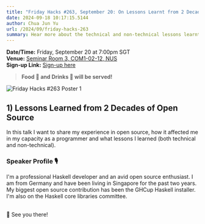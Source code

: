 ```yaml
---
title: "Friday Hacks #263, September 20: On Lessons Learnt from 2 Decades of Open Source."
date: 2024-09-18 10:17:15.5144
author: Chua Jun Yu
url: /2024/09/friday-hacks-263
summary: Hear more about the technical and non-technical lessons learnt from 2 decades of open source!
---
```


**Date/Time:** Friday, September 20 at 7:00pm SGT<br />
**Venue:** <a href="https://maps.app.goo.gl/AfQPqS11RgqwVaKE9">Seminar Room 3, COM1-02-12, NUS</a><br />
**Sign-up Link:** [Sign-up here](https://hckr.cc/fh-263-signup)<br />

> **Food 🍕 and Drinks 🧋 will be served!**

<img src="/img/2024/fh/263-1.jpg" alt="Friday Hacks #263 Poster 1" /><br />


## 1) Lessons Learned from 2 Decades of Open Source

In this talk I want to share my experience in open source, how it affected me in my capacity as a programmer and what lessons I learned (both technical and non-technical).

### Speaker Profile 🎙️

I'm a professional Haskell developer and an avid open source enthusiast. I am from Germany and have been living in Singapore for the past two years. My biggest open source contribution has been the GHCup Haskell installer. I'm also on the Haskell core libraries committee.<br /><br />

👋 See you there!
